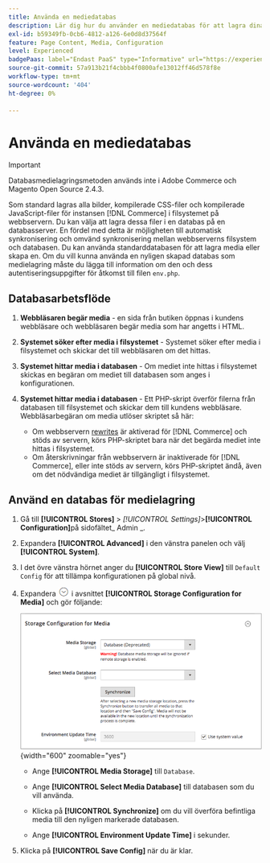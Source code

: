 ```yaml
---
title: Använda en mediedatabas
description: Lär dig hur du använder en mediedatabas för att lagra dina [!DNL Commerce] mediefiler.
exl-id: b59349fb-0cb6-4812-a126-6e0d8d37564f
feature: Page Content, Media, Configuration
level: Experienced
badgePaas: label="Endast PaaS" type="Informative" url="https://experienceleague.adobe.com/en/docs/commerce/user-guides/product-solutions" tooltip="Gäller endast Adobe Commerce i molnprojekt (Adobe-hanterad PaaS-infrastruktur) och lokala projekt."
source-git-commit: 57a913b21f4cbbb4f0800afe13012ff46d578f8e
workflow-type: tm+mt
source-wordcount: '404'
ht-degree: 0%

---
```


# Använda en mediedatabas

>[!IMPORTANT]
>
>Databasmedielagringsmetoden används inte i Adobe Commerce och Magento Open Source 2.4.3.

Som standard lagras alla bilder, kompilerade CSS-filer och kompilerade JavaScript-filer för instansen [!DNL Commerce] i filsystemet på webbservern. Du kan välja att lagra dessa filer i en databas på en databasserver. En fördel med detta är möjligheten till automatisk synkronisering och omvänd synkronisering mellan webbserverns filsystem och databasen. Du kan använda standarddatabasen för att lagra media eller skapa en. Om du vill kunna använda en nyligen skapad databas som medielagring måste du lägga till information om den och dess autentiseringsuppgifter för åtkomst till filen `env.php`.

## Databasarbetsflöde

1. **Webbläsaren begär media** - en sida från butiken öppnas i kundens webbläsare och webbläsaren begär media som har angetts i HTML.

1. **Systemet söker efter media i filsystemet** - Systemet söker efter media i filsystemet och skickar det till webbläsaren om det hittas.

1. **Systemet hittar media i databasen** - Om mediet inte hittas i filsystemet skickas en begäran om mediet till databasen som anges i konfigurationen.

1. **Systemet hittar media i databasen** - Ett PHP-skript överför filerna från databasen till filsystemet och skickar dem till kundens webbläsare. Webbläsarbegäran om media utlöser skriptet så här:

   - Om webbservern [rewrites](../merchandising-promotions/url-rewrite.md) är aktiverad för [!DNL Commerce] och stöds av servern, körs PHP-skriptet bara när det begärda mediet inte hittas i filsystemet.
   - Om återskrivningar från webbservern är inaktiverade för [!DNL Commerce], eller inte stöds av servern, körs PHP-skriptet ändå, även om det nödvändiga mediet är tillgängligt i filsystemet.

## Använd en databas för medielagring

1. Gå till **[!UICONTROL Stores]** > _[!UICONTROL Settings]_>**[!UICONTROL Configuration]**&#x200B;på sidofältet_ Admin _.

1. Expandera **[!UICONTROL Advanced]** i den vänstra panelen och välj **[!UICONTROL System]**.

1. I det övre vänstra hörnet anger du **[!UICONTROL Store View]** till `Default Config` för att tillämpa konfigurationen på global nivå.

1. Expandera ![Expansionsväljaren](../assets/icon-display-expand.png) i avsnittet **[!UICONTROL Storage Configuration for Media]** och gör följande:

   ![Avancerad konfiguration - lagringskonfiguration för media](./assets/database-storage-deprecated.png){width="600" zoomable="yes"}

   - Ange **[!UICONTROL Media Storage]** till `Database`.

   - Ange **[!UICONTROL Select Media Database]** till databasen som du vill använda.

   - Klicka på **[!UICONTROL Synchronize]** om du vill överföra befintliga media till den nyligen markerade databasen.

   - Ange **[!UICONTROL Environment Update Time]** i sekunder.

1. Klicka på **[!UICONTROL Save Config]** när du är klar.
